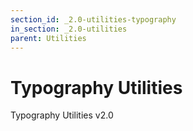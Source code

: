 ```yaml
---
section_id: _2.0-utilities-typography
in_section: _2.0-utilities
parent: Utilities
---
```


# Typography Utilities

Typography Utilities v2.0
